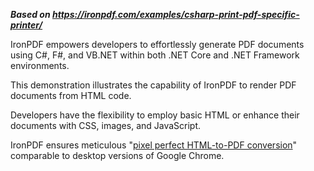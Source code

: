 ***Based on <https://ironpdf.com/examples/csharp-print-pdf-specific-printer/>***

IronPDF empowers developers to effortlessly generate PDF documents using C#, F#, and VB.NET within both .NET Core and .NET Framework environments.

This demonstration illustrates the capability of IronPDF to render PDF documents from HTML code.

Developers have the flexibility to employ basic HTML or enhance their documents with CSS, images, and JavaScript.

IronPDF ensures meticulous "[pixel perfect HTML-to-PDF conversion](https://ironpdf.com/how-to/pixel-perfect-html-to-pdf/)" comparable to desktop versions of Google Chrome.